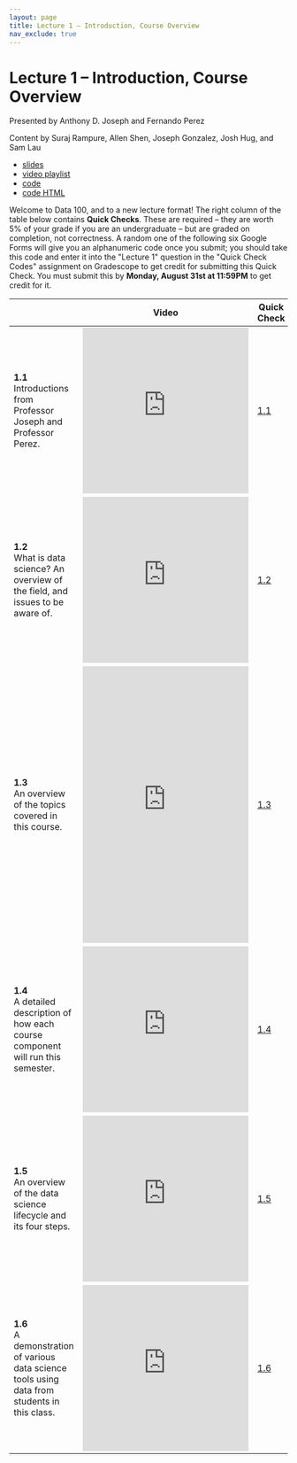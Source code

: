 ```yaml
---
layout: page
title: Lecture 1 – Introduction, Course Overview
nav_exclude: true
---
```


# Lecture 1 – Introduction, Course Overview

Presented by Anthony D. Joseph and Fernando Perez

Content by Suraj Rampure, Allen Shen, Joseph Gonzalez, Josh Hug, and Sam Lau

- [slides](https://docs.google.com/presentation/d/1GLoaGwgmpZFrKlm4PgxUjlk-CmjhIlh_gsBBU-sqYpY/edit?usp=sharing)
- [video playlist](https://www.youtube.com/playlist?list=PLQCcNQgUcDfpUgK4Q5W1zlkF2SCj8XiPu)
- [code](https://data100.datahub.berkeley.edu/hub/user-redirect/git-sync?repo=https://github.com/DS-100/fa20&subPath=lecture/lec01/)
- [code HTML](../../resources/assets/lectures/lec01/lec01.html)

Welcome to Data 100, and to a new lecture format! The right column of the table below contains **Quick Checks**. These are required – they are worth 5% of your grade if you are an undergraduate – but are graded on completion, not correctness. A random one of the following six Google Forms will give you an alphanumeric code once you submit; you should take this code and enter it into the "Lecture 1" question in the "Quick Check Codes" assignment on Gradescope to get credit for submitting this Quick Check. You must submit this by **Monday, August 31st at 11:59PM** to get credit for it.

<table>
<colgroup>
<col style="width: 25%" />
<col style="width: 25%" />
<col style="width: 25%" />
</colgroup>
<thead>
<tr class="header">
<th></th>
<th>Video</th>
<th>Quick Check</th>
</tr>
</thead>
<tbody>
<tr>
<td><strong>1.1</strong> <br> Introductions from Professor Joseph and Professor Perez.</td>
<td><iframe width="300" height="300" height src="https://youtube.com/embed/GBZPn6zWl6o" frameborder="0" allow="accelerometer; autoplay; encrypted-media; gyroscope; picture-in-picture" allowfullscreen></iframe></td>
<td><a href="https://docs.google.com/forms/d/e/1FAIpQLSfyAdzu1bW2zEGswcgYyMO3oqYYAuOggHWoEws4dOhAlcPVJQ/viewform" target="\_blank">1.1</a></td>
</tr>
<tr>
<td><strong>1.2</strong> <br> What is data science? An overview of the field, and issues to be aware of.</td>
<td><iframe width="300" height="300" height src="https://youtube.com/embed/AGlhiYF04Ow" frameborder="0" allow="accelerometer; autoplay; encrypted-media; gyroscope; picture-in-picture" allowfullscreen></iframe></td>
<td><a href="https://docs.google.com/forms/d/e/1FAIpQLSdeK2kIKqbLQ-tUbw2moXXOMudeE3WAYpTTPQMIHfApAzCqKg/viewform" target="\_blank">1.2</a></td>
</tr>
<tr>
<td><strong>1.3</strong> <br> An overview of the topics covered in this course.</td>
<td><iframe width="300" height="500" height src="https://youtube.com/embed/B6lGNW2RUy0" frameborder="0" allow="accelerometer; autoplay; encrypted-media; gyroscope; picture-in-picture" allowfullscreen></iframe></td>
<td><a href="https://docs.google.com/forms/d/e/1FAIpQLSe_lC_lR_-DGsD-2eeTaoBZfvFYX_M2ysdNYrs9hgwTvAShmw/viewform" target="\_blank">1.3</a></td>
</tr>
<tr>
<td><strong>1.4</strong> <br> A detailed description of how each course component will run this semester.</td>
<td><iframe width="300" height="300" height src="https://youtube.com/embed/vBZSh_SLk7k" frameborder="0" allow="accelerometer; autoplay; encrypted-media; gyroscope; picture-in-picture" allowfullscreen></iframe></td>
<td><a href="https://docs.google.com/forms/d/e/1FAIpQLSejiUExEOC5odKlKNt07Kro-jx_rUwaaTsbMl-boWK3E1bhIA/viewform" target="\_blank">1.4</a></td>
</tr>
<tr>
<td><strong>1.5</strong> <br> An overview of the data science lifecycle and its four steps.</td>
<td><iframe width="300" height="300" height src="https://youtube.com/embed/tic25yzL3VU" frameborder="0" allow="accelerometer; autoplay; encrypted-media; gyroscope; picture-in-picture" allowfullscreen></iframe></td>
<td><a href="https://docs.google.com/forms/d/e/1FAIpQLSdtXpp-N8OPzzOHi0rOAdgXtTID-83CCwRIviXQMib4UST48A/viewform" target="\_blank">1.5</a></td>
</tr>
<tr>
<td><strong>1.6</strong> <br> A demonstration of various data science tools using data from students in this class.</td>
<td><iframe width="300" height="300" height src="https://youtube.com/embed/kDYLLodjYrg" frameborder="0" allow="accelerometer; autoplay; encrypted-media; gyroscope; picture-in-picture" allowfullscreen></iframe></td>
<td><a href="https://docs.google.com/forms/d/e/1FAIpQLSeEpZ8TEIUQ4GJwYNOT2NteONDJkj9bSu-qBZXnMp5RNJSLRQ/viewform" target="\_blank">1.6</a></td>
</tr>
